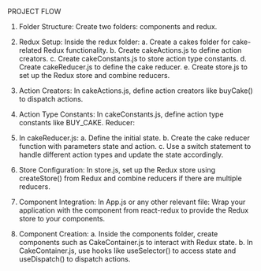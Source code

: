 PROJECT FLOW

1. Folder Structure:
   Create two folders: components and redux.

2. Redux Setup:
   Inside the redux folder:
   a. Create a cakes folder for cake-related Redux functionality.
   b. Create cakeActions.js to define action creators.
   c. Create cakeConstants.js to store action type constants.
   d. Create cakeReducer.js to define the cake reducer.
   e. Create store.js to set up the Redux store and combine reducers.

3. Action Creators:
   In cakeActions.js, define action creators like buyCake() to dispatch actions.

4. Action Type Constants:
   In cakeConstants.js, define action type constants like BUY_CAKE.
   Reducer:

5. In cakeReducer.js:
   a. Define the initial state.
   b. Create the cake reducer function with parameters state and action.
   c. Use a switch statement to handle different action types and update the state accordingly.

6. Store Configuration:
   In store.js, set up the Redux store using createStore() from Redux and combine reducers if there are multiple reducers.

7. Component Integration:
   In App.js or any other relevant file:
   Wrap your application with the <Provider> component from react-redux to provide the Redux store to your components.

8. Component Creation:
   a. Inside the components folder, create components such as CakeContainer.js to interact with Redux state.
   b. In CakeContainer.js, use hooks like useSelector() to access state and useDispatch() to dispatch actions.
